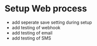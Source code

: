 # Setup Web process
- add seperate save setting during setup
- add testing of webhook
- add testing of email
- add testing of SMS